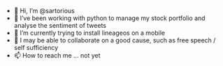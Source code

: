- 👋 Hi, I’m @sartorious
- 👀 I’ve been working with python to manage my stock portfolio and analyse the sentiment of tweets
- 🌱 I’m currently trying to install lineageos on a mobile
- 💞️ I may be able to collaborate on a good cause, such as free speech / self sufficiency
- 📫 How to reach me ... not yet

<!---
sartorious/sartorious is a ✨ special ✨ repository because its `README.md` (this file) appears on your GitHub profile.
You can click the Preview link to take a look at your changes.
--->
